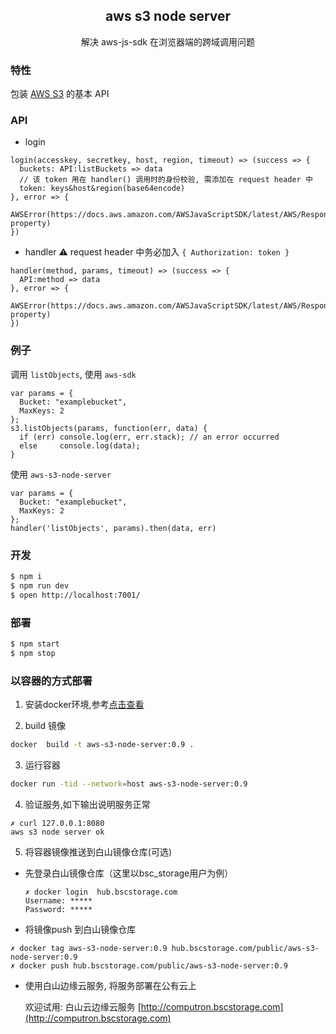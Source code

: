 <h2 align="center">aws s3 node server</h2>
<p align="center">解决 aws-js-sdk 在浏览器端的跨域调用问题</p>

### 特性

包装 [AWS S3](https://docs.aws.amazon.com/AWSJavaScriptSDK/latest/AWS/S3.html) 的基本 API

### API

- login

```
login(accesskey, secretkey, host, region, timeout) => (success => {
  buckets: API:listBuckets => data
  // 该 token 用在 handler() 调用时的身份校验, 需添加在 request header 中
  token: keys&host&region(base64encode)
}, error => {
  AWSError(https://docs.aws.amazon.com/AWSJavaScriptSDK/latest/AWS/Response.html#error-property)
})
```

- handler
  ⚠️ request header 中务必加入 `{ Authorization: token }`

```
handler(method, params, timeout) => (success => {
  API:method => data
}, error => {
  AWSError(https://docs.aws.amazon.com/AWSJavaScriptSDK/latest/AWS/Response.html#error-property)
})
```

### 例子

调用 `listObjects`, 使用 `aws-sdk`

```
var params = {
  Bucket: "examplebucket",
  MaxKeys: 2
};
s3.listObjects(params, function(err, data) {
  if (err) console.log(err, err.stack); // an error occurred
  else     console.log(data);
}
```

使用 `aws-s3-node-server`

```
var params = {
  Bucket: "examplebucket",
  MaxKeys: 2
};
handler('listObjects', params).then(data, err)
```

### 开发

```bash
$ npm i
$ npm run dev
$ open http://localhost:7001/
```

### 部署

```bash
$ npm start
$ npm stop
```

### 以容器的方式部署

1. 安装docker环境,参考[点击查看](https://docs.docker.com/v17.09/engine/installation)

2. build 镜像

  ```bash
  docker  build -t aws-s3-node-server:0.9 .
  ```

3. 运行容器

  ```bash
  docker run -tid --network=host aws-s3-node-server:0.9
  ```

4. 验证服务,如下输出说明服务正常

  ```
  ✗ curl 127.0.0.1:8080
  aws s3 node server ok
  ```

5. 将容器镜像推送到白山镜像仓库(可选)

  - 先登录白山镜像仓库（这里以bsc_storage用户为例）

    ```
    ✗ docker login  hub.bscstorage.com
    Username: *****
    Password: *****
    ```
  - 将镜像push 到白山镜像仓库

  ```
  ✗ docker tag aws-s3-node-server:0.9 hub.bscstorage.com/public/aws-s3-node-server:0.9
  ✗ docker push hub.bscstorage.com/public/aws-s3-node-server:0.9
  ```

  - 使用白山边缘云服务, 将服务部署在公有云上

    欢迎试用: 白山云边缘云服务 [http://computron.bscstorage.com](http://computron.bscstorage.com)
